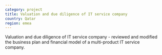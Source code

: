 ```yaml
---
category: project
title: Valuation and due diligence of IT service company
country: Qatar
region: emea
---
```

Valuation and due diligence of IT service company - reviewed and modified the business plan and financial model of a multi-product IT service company.  
